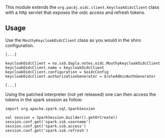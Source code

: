 
This module extends the `org.pac4j.oidc.client.KeycloakOidcClient` class with a http servlet that exposes the oidc access and refresh tokens. 

## Usage

Use the `MouthyKeycloakOidcClient` class as you would in the shiro configuration.

```
[...]

keycloakOidcClient = no.ssb.dapla.notes.oidc.MouthyKeycloakOidcClient
keycloakOidcClient.name = keycloakOidcClient
keycloakOidcClient.configuration = $oidcConfig
keycloakOidcClient.authorizationGenerator = $roleAdminAuthGenerator

[...]
```

Using the patched interpreter (not yet released) one can then access the tokens in the spark session as follow:

```
import org.apache.spark.sql.SparkSession

val session = SparkSession.builder().getOrCreate()
session.conf.get('spark.ssb.username')
session.conf.get('spark.ssb.access')
session.conf.get('spark.ssb.refresh')
```